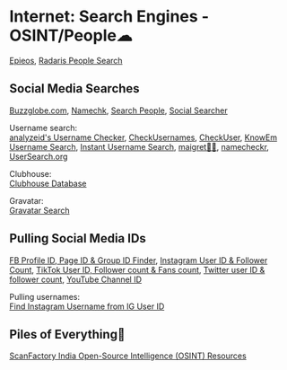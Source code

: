 # Internet: Search Engines - OSINT/People☁

[Epieos](https://epieos.com/),
[Radaris People Search](https://radaris.com/)

## Social Media Searches

[Buzzglobe.com](https://buzzglobe.com/),
[Namechk](https://namechk.com/),
[Search People](https://www.search-people.online/),
[Social Searcher](https://www.social-searcher.com/)

Username search:  
[analyzeid's Username Checker](https://analyzeid.com/username/),
[CheckUsernames](https://checkusernames.com/),
[CheckUser](https://checkuser.org/),
[KnowEm Username Search](https://knowem.com/),
[Instant Username Search](https://instantusername.com/),
[maigret💾🐍](https://github.com/soxoj/maigret),
[namecheckr](https://www.namecheckr.com/),
[UserSearch.org](https://usersearch.org/)

Clubhouse:  
[Clubhouse Database](https://clubhousedb.com/)

Gravatar:  
[Gravatar Search](https://gravatar.com/site/check/)

## Pulling Social Media IDs

[FB Profile ID, Page ID & Group ID Finder](https://commentpicker.com/find-facebook-id.php),
[Instagram User ID & Follower Count](https://commentpicker.com/instagram-user-id.php),
[TikTok User ID, Follower count & Fans count](https://commentpicker.com/tiktok-id.php),
[Twitter user ID & follower count](https://commentpicker.com/twitter-id.php),
[YouTube Channel ID](https://commentpicker.com/youtube-channel-id.php)

Pulling usernames:  
[Find Instagram Username from IG User ID](https://commentpicker.com/instagram-username.php)

## Piles of Everything💩

[ScanFactory India Open-Source Intelligence (OSINT) Resources](https://in.scanfactory.io/intelligence.html)
